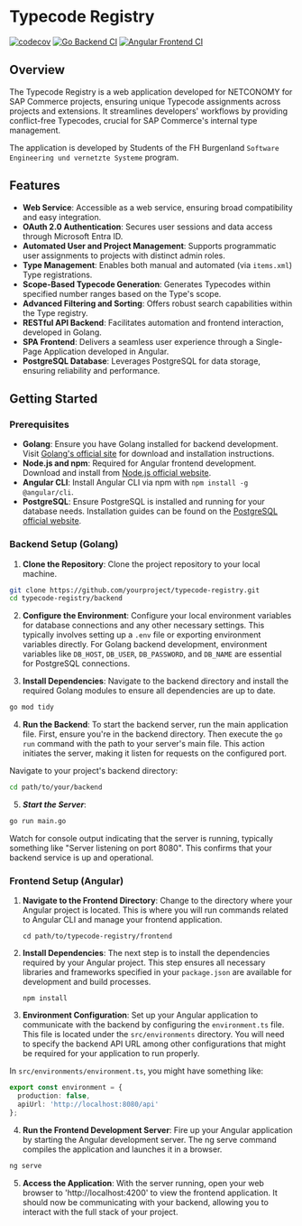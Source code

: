 # Typecode Registry

[![codecov](https://codecov.io/gh/HardCodedCoder/Typecode-Registry/graph/badge.svg?token=99U8FRKVD7)](https://codecov.io/gh/HardCodedCoder/Typecode-Registry)
[![Go Backend CI](https://github.com/HardCodedCoder/Typecode-Registry/actions/workflows/go.yml/badge.svg?branch=main)](https://github.com/HardCodedCoder/Typecode-Registry/actions/workflows/go.yml)
[![Angular Frontend CI](https://github.com/HardCodedCoder/Typecode-Registry/actions/workflows/angular.yml/badge.svg?branch=main)](https://github.com/HardCodedCoder/Typecode-Registry/actions/workflows/angular.yml)

## Overview
The Typecode Registry is a web application developed for NETCONOMY for SAP Commerce projects, ensuring unique Typecode assignments across projects and extensions. It streamlines developers' workflows by providing conflict-free Typecodes, crucial for SAP Commerce's internal type management.

The application is developed by Students of the FH Burgenland `Software Engineering und vernetzte Systeme` program.

## Features
- **Web Service**: Accessible as a web service, ensuring broad compatibility and easy integration.
- **OAuth 2.0 Authentication**: Secures user sessions and data access through Microsoft Entra ID.
- **Automated User and Project Management**: Supports programmatic user assignments to projects with distinct admin roles.
- **Type Management**: Enables both manual and automated (via `items.xml`) Type registrations.
- **Scope-Based Typecode Generation**: Generates Typecodes within specified number ranges based on the Type's scope.
- **Advanced Filtering and Sorting**: Offers robust search capabilities within the Type registry.
- **RESTful API Backend**: Facilitates automation and frontend interaction, developed in Golang.
- **SPA Frontend**: Delivers a seamless user experience through a Single-Page Application developed in Angular.
- **PostgreSQL Database**: Leverages PostgreSQL for data storage, ensuring reliability and performance.

## Getting Started

### Prerequisites
- **Golang**: Ensure you have Golang installed for backend development. Visit [Golang's official site](https://golang.org/dl/) for download and installation instructions.
- **Node.js and npm**: Required for Angular frontend development. Download and install from [Node.js official website](https://nodejs.org/).
- **Angular CLI**: Install Angular CLI via npm with `npm install -g @angular/cli`.
- **PostgreSQL**: Ensure PostgreSQL is installed and running for your database needs. Installation guides can be found on the [PostgreSQL official website](https://www.postgresql.org/download/).

### Backend Setup (Golang)
1. **Clone the Repository**: Clone the project repository to your local machine.

 ```bash
 git clone https://github.com/yourproject/typecode-registry.git
 cd typecode-registry/backend
```

2. **Configure the Environment**: Configure your local environment variables for database connections and any other necessary settings. This typically involves setting up a `.env` file or exporting environment variables directly. For Golang backend development, environment variables like `DB_HOST`, `DB_USER`, `DB_PASSWORD`, and `DB_NAME` are essential for PostgreSQL connections.

3. **Install Dependencies**: Navigate to the backend directory and install the required Golang modules to ensure all dependencies are up to date.

   
 ```bash
 go mod tidy
```

4. **Run the Backend**: To start the backend server, run the main application file. First, ensure you're in the backend directory. Then execute the `go run` command with the path to your server's main file. This action initiates the server, making it listen for requests on the configured port.

 Navigate to your project's backend directory:
 ```bash
 cd path/to/your/backend
```

5. ***Start the Server***:


```bash
go run main.go
```

Watch for console output indicating that the server is running, typically something like "Server listening on port 8080". This confirms that your backend service is up and operational.

### Frontend Setup (Angular)

1. **Navigate to the Frontend Directory**: Change to the directory where your Angular project is located. This is where you will run commands related to Angular CLI and manage your frontend application.

   `cd path/to/typecode-registry/frontend`

2. **Install Dependencies**: The next step is to install the dependencies required by your Angular project. This step ensures all necessary libraries and frameworks specified in your `package.json` are available for development and build processes.

   `npm install`

3. **Environment Configuration**: Set up your Angular application to communicate with the backend by configuring the `environment.ts` file. This file is located under the `src/environments` directory. You will need to specify the backend API URL among other configurations that might be required for your application to run properly.

In `src/environments/environment.ts`, you might have something like:

 ```typescript
 export const environment = {
   production: false,
   apiUrl: 'http://localhost:8080/api'
 };
```

4. **Run the Frontend Development Server**: Fire up your Angular application by starting the Angular development server. The ng serve command compiles the application and launches it in a browser.

```bash
ng serve
```

5. **Access the Application**: With the server running, open your web browser to 'http://localhost:4200' to view the frontend application. It should now be communicating with your backend, allowing you to interact with the full stack of your project.
